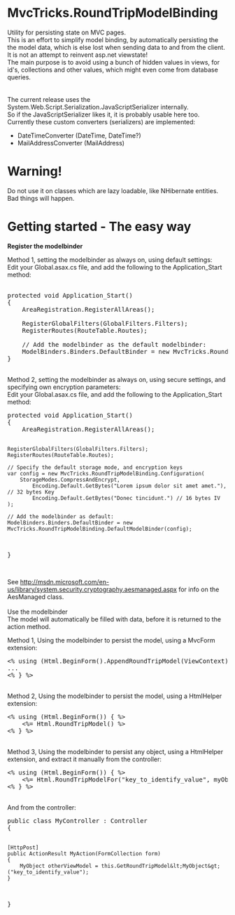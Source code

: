 MvcTricks.RoundTripModelBinding
===============================

Utility for persisting state on MVC pages.<br />
This is an effort to simplify model binding, by automatically persisting the the model data, which is else lost when sending data to and from the client.<br />
It is not an attempt to reinvent asp.net viewstate!
<br />
The main purpose is to avoid using a bunch of hidden values in views, for id's, collections and other values, which might even come from database queries.<br />
<br />
<br />
The current release uses the System.Web.Script.Serialization.JavaScriptSerializer internally.<br />
So if the JavaScriptSerializer likes it, it is probably usable here too.<br />
Currently these custom converters (serializers) are implemented:<br />
<ul>
    <li>DateTimeConverter (DateTime, DateTime?)</li>
    <li>MailAddressConverter (MailAddress)</li>
</ul>
<h1>Warning!</h1>
Do not use it on classes which are lazy loadable, like NHibernate entities.<br />
Bad things will happen.<br />

<h1>Getting started - The easy way</h1>
<b>Register the modelbinder</b><br />

Method 1, setting the modelbinder as always on, using default settings:<br />
Edit your Global.asax.cs file, and add the following to the Application_Start method:<br />
<br />
<pre>
protected void Application_Start()
{
    AreaRegistration.RegisterAllAreas();

    RegisterGlobalFilters(GlobalFilters.Filters);
    RegisterRoutes(RouteTable.Routes);

    // Add the modelbinder as the default modelbinder:
    ModelBinders.Binders.DefaultBinder = new MvcTricks.RoundTripModelBinding.DefaultModelBinder();
}
</pre>
<br />
Method 2, setting the modelbinder as always on, using secure settings, and specifying own encryption parameters:<br />
Edit your Global.asax.cs file, and add the following to the Application_Start method:
<pre>
protected void Application_Start()
{
    AreaRegistration.RegisterAllAreas();

    RegisterGlobalFilters(GlobalFilters.Filters);
    RegisterRoutes(RouteTable.Routes);

    // Specify the default storage mode, and encryption keys
    var config = new MvcTricks.RoundTripModelBinding.Configuration(
        StorageModes.CompressAndEncrypt,
            Encoding.Default.GetBytes("Lorem ipsum dolor sit amet amet."), // 32 bytes Key
            Encoding.Default.GetBytes("Donec tincidunt.") // 16 bytes IV
    );

    // Add the modelbinder as default:
    ModelBinders.Binders.DefaultBinder = new MvcTricks.RoundTripModelBinding.DefaultModelBinder(config);
}
</pre>
<br />
See http://msdn.microsoft.com/en-us/library/system.security.cryptography.aesmanaged.aspx for info on the AesManaged class.<br />
<br />
Use the modelbinder<br />
The model will automatically be filled with data, before it is returned to the action method.<br />

Method 1, Using the modelbinder to persist the model, using a MvcForm extension:<br />
<pre>
&lt;% using (Html.BeginForm().AppendRoundTripModel(ViewContext)) { %&gt;
...
&lt;% } %&gt;
</pre>
<br />
Method 2, Using the modelbinder to persist the model, using a HtmlHelper extension:<br />
<pre>
&lt;% using (Html.BeginForm()) { %&gt;
    &lt;%= Html.RoundTripModel() %&gt;
&lt;% } %&gt;
</pre>
<br />
Method 3, Using the modelbinder to persist any object, using a HtmlHelper extension, and extract it manually from the controller:<br />
<pre>
&lt;% using (Html.BeginForm()) { %&gt;
    &lt;%= Html.RoundTripModelFor("key_to_identify_value", myObject) %&gt;
&lt;% } %&gt;
</pre>
<br />
And from the controller:<br />
<pre>
public class MyController : Controller
{
  
	[HttpPost]
	public ActionResult MyAction(FormCollection form)
	{
		MyObject otherViewModel = this.GetRoundTripModel&lt;MyObject&gt;("key_to_identify_value");
	}
	
}
</pre>
